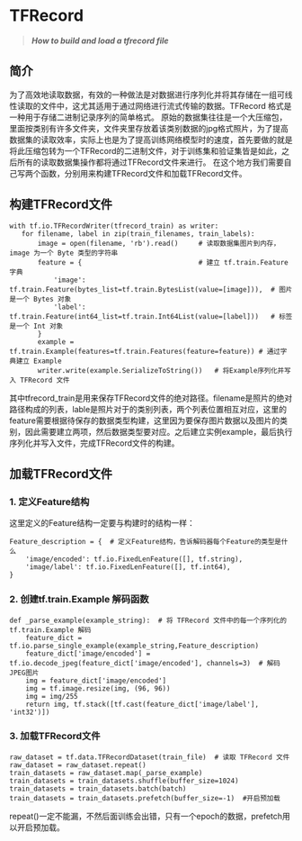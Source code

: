 # TFRecord
>***How to build and load a tfrecord file***
## 简介
为了高效地读取数据，有效的一种做法是对数据进行序列化并将其存储在一组可线性读取的文件中，这尤其适用于通过网络进行流式传输的数据。TFRecord 格式是一种用于存储二进制记录序列的简单格式。
原始的数据集往往是一个大压缩包，里面按类别有许多文件夹，文件夹里存放着该类别数据的jpg格式照片，为了提高数据集的读取效率，实际上也是为了提高训练网络模型时的速度，首先要做的就是将此压缩包转为一个TFRecord的二进制文件，对于训练集和验证集皆是如此，之后所有的读取数据集操作都将通过TFRecord文件来进行。
在这个地方我们需要自己写两个函数，分别用来构建TFRecord文件和加载TFRecord文件。

## 构建TFRecord文件
 ```
 with tf.io.TFRecordWriter(tfrecord_train) as writer: 
    for filename, label in zip(train_filenames, train_labels):
        image = open(filename, 'rb').read()     # 读取数据集图片到内存，image 为一个 Byte 类型的字符串
        feature = {                             # 建立 tf.train.Feature 字典
            'image': tf.train.Feature(bytes_list=tf.train.BytesList(value=[image])),  # 图片是一个 Bytes 对象
            'label': tf.train.Feature(int64_list=tf.train.Int64List(value=[label]))   # 标签是一个 Int 对象
        }
        example = tf.train.Example(features=tf.train.Features(feature=feature)) # 通过字典建立 Example
        writer.write(example.SerializeToString())   # 将Example序列化并写入 TFRecord 文件
```
其中tfrecord_train是用来保存TFRecord文件的绝对路径。filename是照片的绝对路径构成的列表，lable是照片对于的类别列表，两个列表位置相互对应，这里的feature需要根据待保存的数据类型构建，这里因为要保存图片数据以及图片的类别，因此需要建立两项，然后数据类型要对应。之后建立实例example，最后执行序列化并写入文件，完成TFRecord文件的构建。

## 加载TFRecord文件
### 1. 定义Feature结构
  这里定义的Feature结构一定要与构建时的结构一样：
```
Feature_description = {  # 定义Feature结构，告诉解码器每个Feature的类型是什么
    'image/encoded': tf.io.FixedLenFeature([], tf.string),
    'image/label': tf.io.FixedLenFeature([], tf.int64),
}
```
### 2. 创建tf.train.Example 解码函数
```
def _parse_example(example_string):  # 将 TFRecord 文件中的每一个序列化的 tf.train.Example 解码
    feature_dict = tf.io.parse_single_example(example_string,Feature_description)
    feature_dict['image/encoded'] = tf.io.decode_jpeg(feature_dict['image/encoded'], channels=3)  # 解码JPEG图片
    img = feature_dict['image/encoded']
    img = tf.image.resize(img, (96, 96))
    img = img/255
    return img, tf.stack([tf.cast(feature_dict['image/label'], 'int32')])
```
### 3. 加载TFRecord文件
```
raw_dataset = tf.data.TFRecordDataset(train_file)  # 读取 TFRecord 文件
raw_dataset = raw_dataset.repeat()
train_datasets = raw_dataset.map(_parse_example)
train_datasets = train_datasets.shuffle(buffer_size=1024)
train_datasets = train_datasets.batch(batch)
train_datasets = train_datasets.prefetch(buffer_size=-1)  #开启预加载
```
repeat()一定不能漏，不然后面训练会出错，只有一个epoch的数据，prefetch用以开启预加载。
